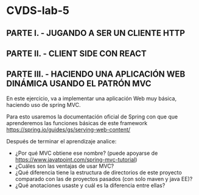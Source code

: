 # CVDS-lab-5

## PARTE I. - JUGANDO A SER UN CLIENTE HTTP

## PARTE II. - CLIENT SIDE CON REACT

## PARTE III. - HACIENDO UNA APLICACIÓN WEB DINÁMICA USANDO EL PATRÓN MVC

En este ejercicio, va a implementar una aplicación Web muy básica, haciendo uso de spring MVC.

Para esto usaremos la documentación oficial de Spring con que que aprenderemos las funciones básicas de este framework https://spring.io/guides/gs/serving-web-content/

Después de terminar el aprendizaje analice:

* ¿Por qué MVC obtiene ese nombre? (puede apoyarse de https://www.javatpoint.com/spring-mvc-tutorial)
* ¿Cuáles son las ventajas de usar MVC?
* ¿Qué diferencia tiene la estructura de directorios de este proyecto comparado con las de proyectos pasados (con solo maven y java EE)?
* ¿Qué anotaciones usaste y cuál es la diferencia entre ellas?
